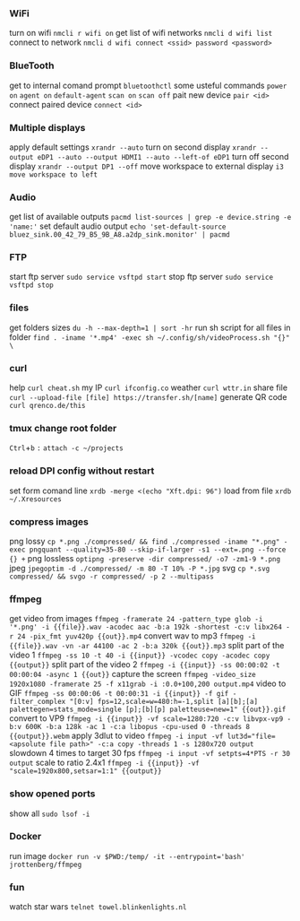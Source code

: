 ### WiFi
turn on wifi `nmcli r wifi on`
get list of wifi networks `nmcli d wifi list`
connect to network `nmcli d wifi connect <ssid> password <password>`

### BlueTooth
get to internal comand prompt `bluetoothctl`
some usteful commands `power on` `agent on` `default-agent` `scan on` `scan off`
pait new device `pair <id>`
connect paired device `connect <id>`

### Multiple displays
apply default settings `xrandr --auto`
turn on second display `xrandr --output eDP1 --auto --output HDMI1 --auto --left-of eDP1`
turn off second display `xrandr --output DP1 --off`
move workspace to external display `i3 move workspace to left`

### Audio
get list of available outputs `pacmd list-sources | grep -e device.string -e 'name:'`
set default audio output `echo 'set-default-source bluez_sink.00_42_79_B5_9B_A8.a2dp_sink.monitor' | pacmd`

### FTP
start ftp server `sudo service vsftpd start`
stop ftp server `sudo service vsftpd stop`

### files
get folders sizes `du -h --max-depth=1 | sort -hr`
run sh script for all files in folder `find . -iname '*.mp4' -exec sh ~/.config/sh/videoProcess.sh "{}" \`

### curl
help `curl cheat.sh`
my IP `curl ifconfig.co`
weather `curl wttr.in`
share file `curl --upload-file [file] https://transfer.sh/[name]`
generate QR code `curl qrenco.de/this`

### tmux change root folder
`Ctrl`+`b` `:`
`attach -c ~/projects`

### reload DPI config without restart
set form comand line `xrdb -merge <(echo "Xft.dpi: 96")`
load from file `xrdb ~/.Xresources`

### compress images
png lossy `cp *.png ./compressed/ && find ./compressed -iname "*.png" -exec pngquant --quality=35-80 --skip-if-larger -s1 --ext=.png --force {} +`
png lossless `optipng -preserve -dir compressed/ -o7 -zm1-9 *.png`
jpeg `jpegoptim -d ./compressed/ -m 80 -T 10% -P *.jpg`
svg `cp *.svg compressed/ && svgo -r compressed/ -p 2 --multipass`

### ffmpeg
get video from images `ffmpeg -framerate 24 -pattern_type glob -i '*.png' -i {{file}}.wav -acodec aac -b:a 192k -shortest -c:v libx264 -r 24 -pix_fmt yuv420p {{out}}.mp4`
convert wav to mp3 `ffmpeg -i {{file}}.wav -vn -ar 44100 -ac 2 -b:a 320k {{out}}.mp3`
split part of the video 1 `ffmpeg -ss 10 -t 40 -i {{input}} -vcodec copy -acodec copy {{output}}`
split part of the video 2 `ffmpeg -i {{input}} -ss 00:00:02 -t 00:00:04 -async 1 {{out}}`
capture the screen `ffmpeg -video_size 1920x1080 -framerate 25 -f x11grab -i :0.0+100,200 output.mp4`
video to GIF `ffmpeg -ss 00:00:06 -t 00:00:31 -i {{input}} -f gif -filter_complex "[0:v] fps=12,scale=w=480:h=-1,split [a][b];[a] palettegen=stats_mode=single [p];[b][p] paletteuse=new=1" {{out}}.gif`
convert to VP9 `ffmpeg -i {{input}} -vf scale=1280:720 -c:v libvpx-vp9 -b:v 600K -b:a 128k -ac 1 -c:a libopus -cpu-used 0 -threads 8 {{output}}.webm`
apply 3dlut to video `ffmpeg -i input -vf lut3d="file=<apsolute file path>" -c:a copy -threads 1 -s 1280x720 output`
slowdown 4 times to target 30 fps `ffmpeg -i input -vf setpts=4*PTS -r 30 output`
scale to ratio 2.4x1 `ffmpeg -i {{input}} -vf "scale=1920x800,setsar=1:1" {{output}}`

### show opened ports
show all `sudo lsof -i`

### Docker
run image `docker run -v $PWD:/temp/ -it --entrypoint='bash' jrottenberg/ffmpeg`

### fun
watch star wars `telnet towel.blinkenlights.nl`

